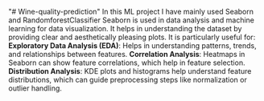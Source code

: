 "# Wine-quality-prediction" 
In this ML project I have mainly used Seaborn and RandomforestClassifier
Seaborn is used in data analysis and machine learning for data visualization. It helps in understanding the dataset by providing clear and aesthetically pleasing plots. It is particularly useful for:
**Exploratory Data Analysis (EDA)**: Helps in understanding patterns, trends, and relationships between features.
**Correlation Analysis**: Heatmaps in Seaborn can show feature correlations, which help in feature selection.
**Distribution Analysis**: KDE plots and histograms help understand feature distributions, which can guide preprocessing steps like normalization or outlier handling.

